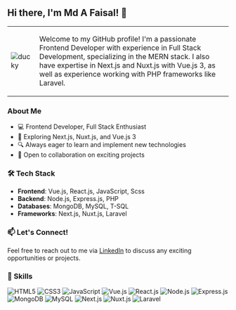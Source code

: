 ## Hi there, I'm Md A Faisal! 👋

<table>
    <tr>
        <td>
            <img src="https://github.com/acej0k3r/acej0k3r/blob/main/videos/ducky.gif" alt="ducky"/>
        </td>
        <td>
            <div>
                <p>Welcome to my GitHub profile! I'm a passionate Frontend Developer with experience in Full Stack Development, specializing in the MERN stack. I also have expertise in Next.js and Nuxt.js with Vue.js 3, as well as experience working with PHP frameworks like Laravel.</p>
            </div>
        </td>
    </tr>
</table>


### About Me

- 💻 Frontend Developer, Full Stack Enthusiast
- 🌱 Exploring Next.js, Nuxt.js, and Vue.js 3
- 🔍 Always eager to learn and implement new technologies
- 💼 Open to collaboration on exciting projects



### 🛠️ Tech Stack

- **Frontend**:  Vue.js, React.js, JavaScript, Scss
- **Backend**: Node.js, Express.js, PHP
- **Databases**: MongoDB, MySQL, T-SQL
- **Frameworks**: Next.js, Nuxt.js, Laravel

### 📫 Let's Connect!

Feel free to reach out to me via [LinkedIn](https://www.linkedin.com/in/md-a-faisal-2b3070139/) to discuss any exciting opportunities or projects.

### 🌟 Skills

![HTML5](https://img.shields.io/badge/-HTML5-E34F26?style=flat&logo=HTML5&logoColor=white)
![CSS3](https://img.shields.io/badge/-CSS3-1572B6?style=flat&logo=CSS3&logoColor=white)
![JavaScript](https://img.shields.io/badge/-JavaScript-F7DF1E?style=flat&logo=JavaScript&logoColor=black)
![Vue.js](https://img.shields.io/badge/-Vue.js-4FC08D?style=flat&logo=Vue.js&logoColor=white)
![React.js](https://img.shields.io/badge/-React.js-61DAFB?style=flat&logo=React&logoColor=white)
![Node.js](https://img.shields.io/badge/-Node.js-339933?style=flat&logo=Node.js&logoColor=white)
![Express.js](https://img.shields.io/badge/-Express.js-000000?style=flat&logo=Express&logoColor=white)
![MongoDB](https://img.shields.io/badge/-MongoDB-47A248?style=flat&logo=MongoDB&logoColor=white)
![MySQL](https://img.shields.io/badge/-MySQL-4479A1?style=flat&logo=MySQL&logoColor=white)
![Next.js](https://img.shields.io/badge/-Next.js-000000?style=flat&logo=Next.js&logoColor=white)
![Nuxt.js](https://img.shields.io/badge/-Nuxt.js-00C58E?style=flat&logo=Nuxt.js&logoColor=white)
![Laravel](https://img.shields.io/badge/-Laravel-FF2D20?style=flat&logo=Laravel&logoColor=white)
